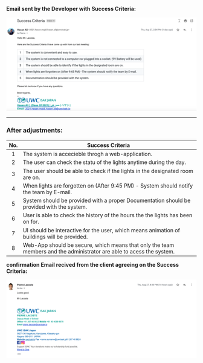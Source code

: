 **Email sent by the Developer with Success Criteria:** 

![IA-IBDP](developerEmail.png) 

___
### After adjustments: 

| No. | Success Criteria                                                                             |
|:---:|----------------------------------------------------------------------------------------------|
| 1   | The system is accecieble throgh a web-application.                                           |
| 2   | The user can check the statu of the lights anytime during the day.                           |
| 3   | The user should be able to check if the lights in the designated room are on.                |
| 4   | When lights are forgotten on (After 9:45 PM) - System should notify the team by E-mail.      |
| 5   | System should be provided with a proper Documentation should be provided with the system.    |
| 6   | User is able to check the history of the hours the the lights has been on for.               |
| 7   | UI should be interactive for the user, which means animation of buildings will be provided.  | 
| 8   | Web-App should be secure, which means that only the team members and the administrator are able to acess the system.|


**confirmation Email recived from the client agreeing on the Success Criteria:**

![IA-IBDP](clientEmail.png) 
